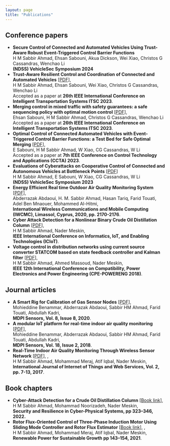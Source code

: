 ```yaml
---
layout: page
title: "Publications"
---
```


## Conference papers
* **Secure Control of Connected and Automated Vehicles Using Trust-Aware Robust Event-Triggered Control Barrier Functions**
<br> H M Sabbir Ahmad, Ehsan Sabouni, Akua Dickson, Wei Xiao, Christos G Cassandras, Wenchao Li
<br> **(NDSS) VehicleSec Symposium 2024**
* **Trust-Aware Resilient Control and Coordination of Connected and Automated Vehicles** [<a href="https://arxiv.org/pdf/2305.16818.pdf" target="_blank">PDF</a>],
 <br> H M Sabbir Ahmad, Ehsan Sabouni, Wei Xiao, Christos G Cassandras, Wenchao Li
 <br> Accepted as a paper at **26th IEEE International Conference on Intelligent Transportation Systems ITSC 2023**.
* **Merging control in mixed traffic with safety guarantees: a safe sequencing policy with optimal motion control** [<a href="https://arxiv.org/pdf/2305.16725.pdf" target="_blank">PDF</a>],
<br> Ehsan Sabouni, H M Sabbir Ahmad, Christos G Cassandras, Wenchao Li
  <br> Accepted as a paper at **26th IEEE International Conference on Intelligent Transportation Systems ITSC 2023**.
* **Optimal Control of Connected Automated Vehicles with Event-Triggered Control Barrier Functions: a Test Bed for Safe Optimal Merging** [<a href="https://ieeexplore.ieee.org/abstract/document/10253379" target="_blank">PDF</a>],
  <br> E Sabouni, H M Sabbir Ahmad, W Xiao, CG Cassandras, W Li
  <br> Accepted as a paper at **7th IEEE Conference on Control Technology and Applications (CCTA) 2023**.
* **Evaluations of Cyberattacks on Cooperative Control of Connected and Autonomous Vehicles at Bottleneck Points** [<a href="https://www.ndss-symposium.org/wp-content/uploads/2023/02/vehiclesec2023-23082-paper.pdf" target="_blank">PDF</a>]
  <br> H M Sabbir Ahmad, E Sabouni, W Xiao, CG Cassandras, W Li
  <br> **(NDSS) VehicleSec Symposium 2023**
* **Energy Efficient Real time Outdoor Air Quality Monitoring System** [<a href="https://ieeexplore.ieee.org/abstract/document/9148229" target="_blank">PDF</a>],
  <br> Abderrazak Abdaoui, H. M. Sabbir Ahmad, Hasan Tariq, Farid Touati, Adel Ben Mnaouer, Mohammed Al-Hitmi,
  <br> **International Wireless Communications and Mobile Computing (IWCMC), Limassol, Cyprus, 2020, pp. 2170-2176**.
* **Cyber Attack Detection for a Nonlinear Binary Crude Oil Distillation Column** [<a href="https://ieeexplore.ieee.org/document/9089577" target="_blank">PDF</a>],
<br> H M Sabbir Ahmad, Nader Meskin,
<br> **IEEE International Conference on Informatics, IoT, and Enabling Technologies (ICIoT)**. 
* **Voltage control in distribution networks using current source converter STATCOM based on state feedback controller and Kalman filter** [<a href="https://ieeexplore.ieee.org/abstract/document/8372544/" target="_blank">PDF</a>],
<br> H M Sabbir Ahmad, Ahmed Massoud, Nader Meskin,
<br> **IEEE 12th International Conference on Compatibility, Power Electronics and Power Engineering (CPE-POWERENG 2018)**. 
  
## Journal articles
* **A Smart Rig for Calibration of Gas Sensor Nodes** [<a href="https://www.mdpi.com/1424-8220/20/8/2341" target="top">PDF</a>],
  <br> Mohieddine Benammar, Abderrazak Abdaoui, Sabbir HM Ahmad, Farid Touati, Abdullah Kadri,
  <br> **MDPI Sensors, Vol. 8, Issue 8, 2020**.
* **A modular IoT platform for real-time indoor air quality monitoring** [<a href="https://www.mdpi.com/1424-8220/20/8/2341" target="top">PDF</a>],
  <br> Mohieddine Benammar, Abderrazak Abdaoui, Sabbir HM Ahmad, Farid Touati, Abdullah Kadri,
  <br> **MDPI Sensors, Vol. 18, Issue 2, 2018**.
* **Real-Time Indoor Air Quality Monitoring Through Wireless Sensor Network** [<a href="https://www.iaras.org/iaras/filedownloads/ijitws/2017/022-0002(2017).pdf" target="top">PDF</a>],
  ,
  <br> H M Sabbir Ahmad, Mohammad Meraj, Atif Iqbal, Nader Meskin,
  <br> **International Journal of Internet of Things and Web Services, Vol. 2, pp. 7-13, 2017**. 

## Book chapters
* **Cyber-Attack Detection for a Crude Oil Distillation Column** [<a href="https://link.springer.com/chapter/10.1007/978-3-030-97166-3_13" target="top">Book link</a>],
  <br> H M Sabbir Ahmad, Mohammad Noorizadeh, Nader Meskin,
  <br> **Security and Resilience in Cyber-Physical Systems, pp 323–346, 2022.** 
* **Rotor Flux-Oriented Control of Three-Phase Induction Motor Using Sliding Mode Controller and Rotor Flux Estimator** [<a href="https://link.springer.com/chapter/10.1007/978-981-33-4080-0_14" target="top">Book link</a>],
  ,
  <br> H M Sabbir Ahmad, Mohammad Meraj, Atif Iqbal, Nader Meskin,
  <br> **Renewable Power for Sustainable Growth pp 143–154, 2021**.
   

